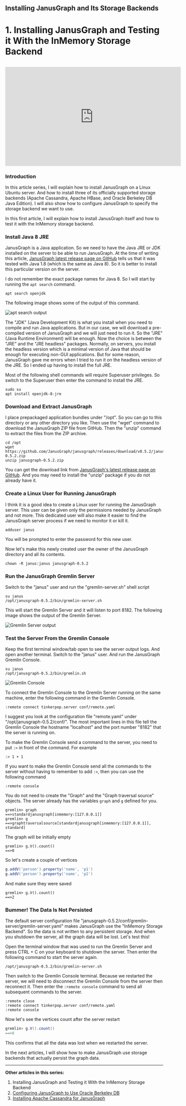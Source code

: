 ## Installing JanusGraph and Its Storage Backends

# 1. Installing JanusGraph and Testing it With the InMemory Storage Backend

<div style="text-align: center; margin-top: 2rem;"><iframe width="560" height="315" src="https://www.youtube.com/embed/4LWl10oKR_s" frameborder="0" allow="accelerometer; autoplay; clipboard-write; encrypted-media; gyroscope; picture-in-picture" allowfullscreen></iframe></div>

### Introduction

In this article series, I will explain how to install JanusGraph on a Linux Ubuntu server. And how to install three of its officially supported storage backends (Apache Cassandra, Apache HBase, and Oracle Berkeley DB Java Edition). I will also show how to configure JanusGraph to specify the storage backend we want to use.

In this first article, I will explain how to install JanusGraph itself and how to test it with the InMemory storage backend.

### Install Java 8 JRE

JanusGraph is a Java application. So we need to have the Java JRE or JDK installed on the server to be able to run JanusGraph. At the time of writing this article, [JanusGraph latest release page on GitHub](https://github.com/JanusGraph/janusgraph/releases/latest) tells us that it was tested with Java 1.8 (which is the same as Java 8). So it is better to install this particular version on the server.

I do not remember the exact package names for Java 8. So I will start by running the `apt search` command.

```shell
apt search openjdk
```

The following image shows some of the output of this command.

![apt search output](apt-search-output.png)

The "JDK" (Java Development Kit) is what you install when you need to compile and run Java applications. But in our case, we will download a pre-compiled version of JanusGraph and we will just need to run it. So the "JRE" (Java Runtime Environment) will be enough. Now the choice is between the "JRE" and the "JRE headless" packages. Normally, on servers, you install the headless version which is a minimal version of Java that should be enough for executing non-GUI applications. But for some reason, JanusGraph gave me errors when I tried to run it on the headless version of the JRE. So I ended up having to install the full JRE.

Most of the following shell commands will require Superuser privileges. So switch to the Superuser then enter the command to install the JRE.

```shell
sudo su
apt install openjdk-8-jre
```

### Download and Extract JanusGraph

I place prepackaged application bundles under "/opt". So you can go to this directory or any other directory you like. Then use the "wget" command to download the JanusGraph ZIP file from GitHub. Then the "unzip" command to extract the files from the ZIP archive.

```shell
cd /opt
wget https://github.com/JanusGraph/janusgraph/releases/download/v0.5.2/janusgraph-0.5.2.zip
unzip janusgraph-0.5.2.zip
```

You can get the download link from [JanusGraph's latest release page on GitHub](https://github.com/JanusGraph/janusgraph/releases/latest). And you may need to install the "unzip" package if you do not already have it.

### Create a Linux User for Running JanusGraph

I think it is a good idea to create a Linux user for running the JanusGraph server. This user can be given only the permissions needed by JanusGraph and not more. This dedicated user will also make it easier to find the JanusGraph server process if we need to monitor it or kill it.

```shell
adduser janus
```

You will be prompted to enter the password for this new user.

Now let's make this newly created user the owner of the JanusGraph directory and all its contents.

```shell
chown -R janus:janus janusgraph-0.5.2
```

### Run the JanusGraph Gremlin Server

Switch to the "janus" user and run the "gremlin-server.sh" shell script

```shell
su janus
/opt/janusgraph-0.5.2/bin/gremlin-server.sh
```

This will start the Gremlin Server and it will listen to port 8182. The following image shows the output of the Gremlin Server.

![Gremlin Server output](gremlin-server-output.png)

### Test the Server From the Gremlin Console

Keep the first terminal window/tab open to see the server output logs. And open another terminal. Switch to the "janus" user. And run the JanusGraph Gremlin Console.

```shell
su janus
/opt/janusgraph-0.5.2/bin/gremlin.sh
```

![Gremlin Console](gremlin-console.png)

To connect the Gremlin Console to the Gremlin Server running on the same machine, enter the following command in the Gremlin Console.

```
:remote connect tinkerpop.server conf/remote.yaml
```

I suggest you look at the configuration file "remote.yaml" under "/opt/janusgraph-0.5.2/conf/". The most important lines in this file tell the Gremlin Console the hostname "localhost" and the port number "8182" that the server is running on.

To make the Gremlin Console send a command to the server, you need to put `:>` in front of the command. For example

```
:> 1 + 1
```

If you want to make the Gremlin Console send all the commands to the server without having to remember to add `:>`, then you can use the following command

```
:remote console
```

You do not need to create the "Graph" and the "Graph traversal source" objects. The server already has the variables `graph` and `g` defined for you.

```
gremlin> graph
==>standardjanusgraph[inmemory:[127.0.0.1]]
gremlin> g
==>graphtraversalsource[standardjanusgraph[inmemory:[127.0.0.1]], standard]
```

The graph will be initially empty

```
gremlin> g.V().count()
==>0
```

So let's create a couple of vertices

```groovy
g.addV('person').property('name', 'p1')
g.addV('person').property('name', 'p2')
```

And make sure they were saved

```
gremlin> g.V().count()
==>2
```

### Bummer! The Data Is Not Persisted

The default server configuration file "janusgraph-0.5.2/conf/gremlin-server/gremlin-server.yaml" makes JanusGraph use the "InMemory Storage Backend". So the data is not written to any persistent storage. And when you shutdown the server, all the graph data will be lost. Let's test this!

Open the terminal window that was used to run the Gremlin Server and press CTRL + C on your keyboard to shutdown the server. Then enter the following command to start the server again.

```shell
/opt/janusgraph-0.5.2/bin/gremlin-server.sh
```

Then switch to the Gremlin Console terminal. Because we restarted the server, we will need to disconnect the Gremlin Console from the server then reconnect it. Then enter the `:remote console` command to send all subsequent commands to the server.

```
:remote close
:remote connect tinkerpop.server conf/remote.yaml
:remote console
```

Now let's see the vertices count after the server restart

```groovy
gremlin> g.V().count()
==>0
```

This confirms that all the data was lost when we restarted the server.

In the next articles, I will show how to make JanusGraph use storage backends that actually persist the graph data.

---

**Other articles in this series:**

1. Installing JanusGraph and Testing it With the InMemory Storage Backend
2. [Configuring JanusGraph to Use Oracle Berkeley DB](../configuring-janusgraph-to-use-oracle-berkeley-db/index.md)
3. [Installing Apache Cassandra for JanusGraph](../installing-apache-cassandra-for-janusgraph/index.md)

